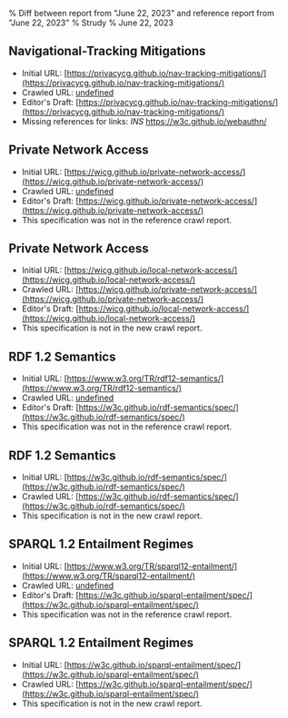 % Diff between report from "June 22, 2023" and reference report from "June 22, 2023"
% Strudy
% June 22, 2023

## Navigational-Tracking Mitigations

- Initial URL: [https://privacycg.github.io/nav-tracking-mitigations/](https://privacycg.github.io/nav-tracking-mitigations/)
- Crawled URL: [undefined](undefined)
- Editor's Draft: [https://privacycg.github.io/nav-tracking-mitigations/](https://privacycg.github.io/nav-tracking-mitigations/)
- Missing references for links: *INS* https://w3c.github.io/webauthn/


## Private Network Access

- Initial URL: [https://wicg.github.io/private-network-access/](https://wicg.github.io/private-network-access/)
- Crawled URL: [undefined](undefined)
- Editor's Draft: [https://wicg.github.io/private-network-access/](https://wicg.github.io/private-network-access/)
- This specification was not in the reference crawl report.


## Private Network Access

- Initial URL: [https://wicg.github.io/local-network-access/](https://wicg.github.io/local-network-access/)
- Crawled URL: [https://wicg.github.io/private-network-access/](https://wicg.github.io/private-network-access/)
- Editor's Draft: [https://wicg.github.io/local-network-access/](https://wicg.github.io/local-network-access/)
- This specification is not in the new crawl report.


## RDF 1.2 Semantics

- Initial URL: [https://www.w3.org/TR/rdf12-semantics/](https://www.w3.org/TR/rdf12-semantics/)
- Crawled URL: [undefined](undefined)
- Editor's Draft: [https://w3c.github.io/rdf-semantics/spec/](https://w3c.github.io/rdf-semantics/spec/)
- This specification was not in the reference crawl report.


## RDF 1.2 Semantics

- Initial URL: [https://w3c.github.io/rdf-semantics/spec/](https://w3c.github.io/rdf-semantics/spec/)
- Crawled URL: [https://w3c.github.io/rdf-semantics/spec/](https://w3c.github.io/rdf-semantics/spec/)
- This specification is not in the new crawl report.


## SPARQL 1.2 Entailment Regimes

- Initial URL: [https://www.w3.org/TR/sparql12-entailment/](https://www.w3.org/TR/sparql12-entailment/)
- Crawled URL: [undefined](undefined)
- Editor's Draft: [https://w3c.github.io/sparql-entailment/spec/](https://w3c.github.io/sparql-entailment/spec/)
- This specification was not in the reference crawl report.


## SPARQL 1.2 Entailment Regimes

- Initial URL: [https://w3c.github.io/sparql-entailment/spec/](https://w3c.github.io/sparql-entailment/spec/)
- Crawled URL: [https://w3c.github.io/sparql-entailment/spec/](https://w3c.github.io/sparql-entailment/spec/)
- This specification is not in the new crawl report.



